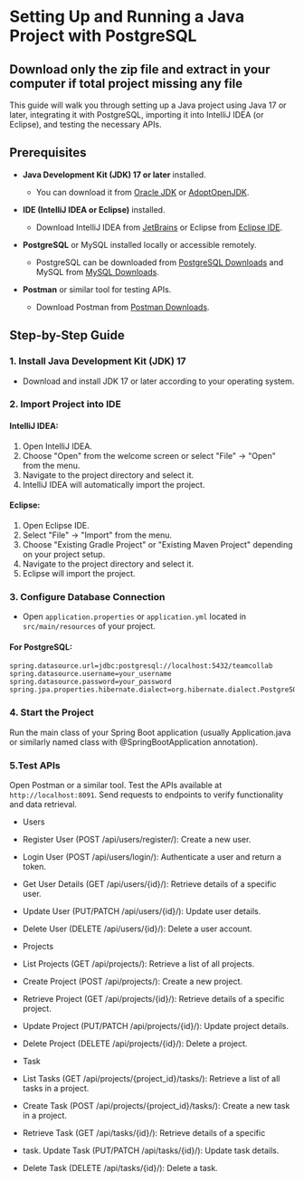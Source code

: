 # Setting Up and Running a Java Project with PostgreSQL
## Download only the zip file and extract in your computer if total project missing any file
This guide will walk you through setting up a Java project using Java 17 or later, integrating it with PostgreSQL, importing it into IntelliJ IDEA (or Eclipse), and testing the necessary APIs.

## Prerequisites

- **Java Development Kit (JDK) 17 or later** installed.
  - You can download it from [Oracle JDK](https://www.oracle.com/java/technologies/javase-jdk17-downloads.html) or [AdoptOpenJDK](https://adoptopenjdk.net/).

- **IDE (IntelliJ IDEA or Eclipse)** installed.
  - Download IntelliJ IDEA from [JetBrains](https://www.jetbrains.com/idea/download/) or Eclipse from [Eclipse IDE](https://www.eclipse.org/downloads/).

- **PostgreSQL** or MySQL installed locally or accessible remotely.
  - PostgreSQL can be downloaded from [PostgreSQL Downloads](https://www.postgresql.org/download/) and MySQL from [MySQL Downloads](https://dev.mysql.com/downloads/).

- **Postman** or similar tool for testing APIs.
  - Download Postman from [Postman Downloads](https://www.postman.com/downloads/).

## Step-by-Step Guide

### 1. Install Java Development Kit (JDK) 17

- Download and install JDK 17 or later according to your operating system.

### 2. Import Project into IDE

#### IntelliJ IDEA:

1. Open IntelliJ IDEA.
2. Choose "Open" from the welcome screen or select "File" -> "Open" from the menu.
3. Navigate to the project directory and select it.
4. IntelliJ IDEA will automatically import the project.

#### Eclipse:

1. Open Eclipse IDE.
2. Select "File" -> "Import" from the menu.
3. Choose "Existing Gradle Project" or "Existing Maven Project" depending on your project setup.
4. Navigate to the project directory and select it.
5. Eclipse will import the project.

### 3. Configure Database Connection

- Open `application.properties` or `application.yml` located in `src/main/resources` of your project.

#### For PostgreSQL:

```properties
spring.datasource.url=jdbc:postgresql://localhost:5432/teamcollab
spring.datasource.username=your_username
spring.datasource.password=your_password
spring.jpa.properties.hibernate.dialect=org.hibernate.dialect.PostgreSQLDialect
```
### 4. Start the Project
Run the main class of your Spring Boot application (usually Application.java or similarly named class with @SpringBootApplication annotation).

### 5.Test APIs
Open Postman or a similar tool.
Test the APIs available at `http://localhost:8091`.
Send requests to endpoints to verify functionality and data retrieval.
- Users
- Register User (POST /api/users/register/): Create a new user.
- Login User (POST /api/users/login/): Authenticate a user and return a token.
- Get User Details (GET /api/users/{id}/): Retrieve details of a specific user.
- Update User (PUT/PATCH /api/users/{id}/): Update user details.
- Delete User (DELETE /api/users/{id}/): Delete a user account.
- Projects
- List Projects (GET /api/projects/): Retrieve a list of all projects.
- Create Project (POST /api/projects/): Create a new project.
- Retrieve Project (GET /api/projects/{id}/): Retrieve details of a specific project.
- Update Project (PUT/PATCH /api/projects/{id}/): Update project details.
- Delete Project (DELETE /api/projects/{id}/): Delete a project.
- Task
- List Tasks (GET /api/projects/{project_id}/tasks/): Retrieve a list of all tasks in
a project.
- Create Task (POST /api/projects/{project_id}/tasks/): Create a new task in a
project.

- Retrieve Task (GET /api/tasks/{id}/): Retrieve details of a specific
- task. Update Task (PUT/PATCH /api/tasks/{id}/): Update task details.
- Delete Task (DELETE /api/tasks/{id}/): Delete a task.

